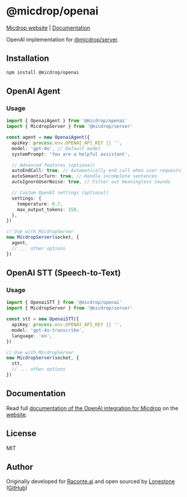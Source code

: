 # @micdrop/openai

[Micdrop website](https://micdrop.dev) | [Documentation](https://micdrop.dev/docs/ai-integration/provided-integrations/openai)

OpenAI implementation for [@micdrop/server](https://micdrop.dev/docs/server).

## Installation

```bash
npm install @micdrop/openai
```

## OpenAI Agent

### Usage

```typescript
import { OpenaiAgent } from '@micdrop/openai'
import { MicdropServer } from '@micdrop/server'

const agent = new OpenaiAgent({
  apiKey: process.env.OPENAI_API_KEY || '',
  model: 'gpt-4o', // Default model
  systemPrompt: 'You are a helpful assistant',

  // Advanced features (optional)
  autoEndCall: true, // Automatically end call when user requests
  autoSemanticTurn: true, // Handle incomplete sentences
  autoIgnoreUserNoise: true, // Filter out meaningless sounds

  // Custom OpenAI settings (optional)
  settings: {
    temperature: 0.7,
    max_output_tokens: 150,
  },
})

// Use with MicdropServer
new MicdropServer(socket, {
  agent,
  // ... other options
})
```

## OpenAI STT (Speech-to-Text)

### Usage

```typescript
import { OpenaiSTT } from '@micdrop/openai'
import { MicdropServer } from '@micdrop/server'

const stt = new OpenaiSTT({
  apiKey: process.env.OPENAI_API_KEY || '',
  model: 'gpt-4o-transcribe',
  language: 'en',
})

// Use with MicdropServer
new MicdropServer(socket, {
  stt,
  // ... other options
})
```

## Documentation

Read full [documentation of the OpenAI integration for Micdrop](https://micdrop.dev/docs/ai-integration/provided-integrations/openai) on the [website](https://micdrop.dev).

## License

MIT

## Author

Originally developed for [Raconte.ai](https://www.raconte.ai) and open sourced by [Lonestone](https://www.lonestone.io) ([GitHub](https://github.com/lonestone))
